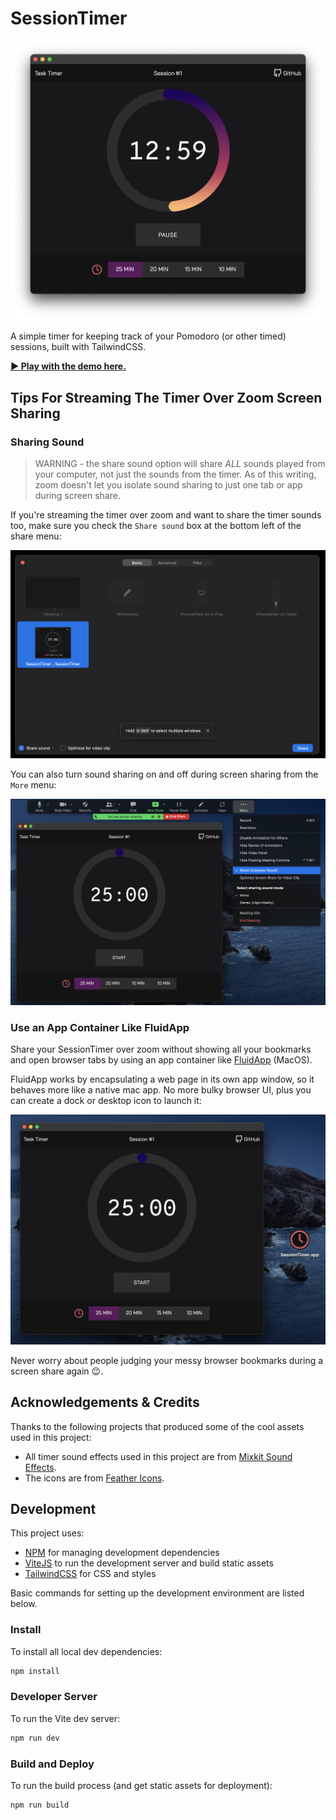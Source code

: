# SessionTimer

 ![Screenhot of SessionTimer](/src/img/screenshot.png)

A simple timer for keeping track of your Pomodoro (or other timed) sessions, built with TailwindCSS.

**[▶️ Play with the demo here.](https://timer.delightedcrow.dev)**

## Tips For Streaming The Timer Over Zoom Screen Sharing

### Sharing Sound

> WARNING - the share sound option will share *ALL* sounds played from your computer, not just the sounds from the timer. As of this writing, zoom doesn't let you isolate sound sharing to just one tab or app during screen share.

If you're streaming the timer over zoom and want to share the timer sounds too, make sure you check the `Share sound` box at the bottom left of the share menu:

![Screenhot of SessionTimer](/src/img/screen_share_with_zoom.png)

You can also turn sound sharing on and off during screen sharing from the `More` menu:

![Screenhot of SessionTimer](/src/img/screen_share_zoom_audio.png)

### Use an App Container Like FluidApp

Share your SessionTimer over zoom without showing all your bookmarks and open browser tabs by using an app container like [FluidApp](https://fluidapp.com/) (MacOS).

FluidApp works by encapsulating a web page in its own app window, so it behaves more like a native mac app. No more bulky browser UI, plus you can create a dock or desktop icon to launch it:

![Screenhot of SessionTimer](/src/img/screen_with_icon.png)

Never worry about people judging your messy browser bookmarks during a screen share again 😉.

## Acknowledgements & Credits

Thanks to the following projects that produced some of the cool assets used in this project:

- All timer sound effects used in this project are from [Mixkit Sound Effects](https://mixkit.co/free-sound-effects).
- The icons are from [Feather Icons](https://feathericons.com/).

## Development

This project uses:

- [NPM](https://www.npmjs.com/) for managing development dependencies
- [ViteJS](https://vitejs.dev/) to run the development server and build static assets
- [TailwindCSS](https://tailwindcss.com/) for CSS and styles

Basic commands for setting up the development environment are listed below.

### Install

To install all local dev dependencies:

```bash
npm install
```

### Developer Server

To run the Vite dev server:

```bash
npm run dev
```

### Build and Deploy

To run the build process (and get static assets for deployment):

```bash
npm run build
```
